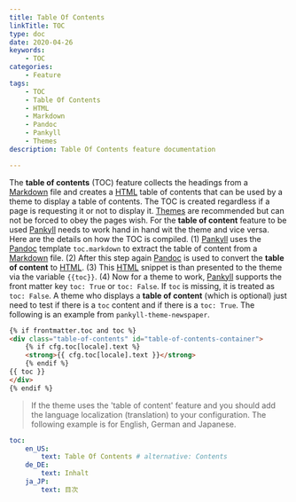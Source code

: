 ```yaml
---
title: Table Of Contents
linkTitle: TOC
type: doc
date: 2020-04-26
keywords:
    - TOC
categories:
    - Feature
tags:
    - TOC
    - Table Of Contents
    - HTML
    - Markdown
    - Pandoc
    - Pankyll
    - Themes
description: Table Of Contents feature documentation

---
```


The **table of contents** (TOC) feature collects the headings from a [Markdown]
file and creates a [HTML] table of contents that can be used by a theme to
display a table of contents. The TOC is created regardless if a page is
requesting it or not to display it. [Themes] are recommended but can not be
forced to obey the pages wish. For the **table of content** feature to be used
[Pankyll] needs to work hand in hand wit the theme and vice versa. Here are the
details on how the TOC is compiled.  (1) [Pankyll] uses  the [Pandoc] template
`toc.markdown` to extract the table of content from a [Markdown] file.  (2)
After this step again [Pandoc] is used to convert the **table of content** to
[HTML]. (3) This [HTML] snippet is than presented to the theme via the variable
`{{toc}}`. (4) Now for a theme to work, [Pankyll] supports the front matter key
`toc: True` or `toc: False`.  If `toc` is missing, it is treated as `toc:
False`. A theme who displays a **table of content** (which is optional) just
need to test if there is a `toc` content and if there is a `toc: True`.  The
following is an example from `pankyll-theme-newspaper`.

```html
{% if frontmatter.toc and toc %}
<div class="table-of-contents" id="table-of-contents-container">
    {% if cfg.toc[locale].text %}
    <strong>{{ cfg.toc[locale].text }}</strong>
    {% endif %}
{{ toc }}
</div>
{% endif %}

```

> If the theme uses the 'table of content' feature and you should add
> the language localization (translation) to your configuration. The
> following example is for English, German and Japanese.

```yaml
toc:
    en_US:
        text: Table Of Contents # alternative: Contents
    de_DE:
        text: Inhalt
    ja_JP:
        text: 目次
```

[HTML]: https://en.wikipedia.org/wiki/HTML
[Markdown]: https://en.wikipedia.org/wiki/Markdown
[Pandoc]: https://pandoc.org/
[Pankyll]: https://www.pankyll.org/
[Themes]: /en_US/Pankyll-Themes/
